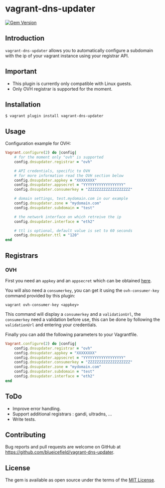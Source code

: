 # vagrant-dns-updater

[![Gem Version](https://badge.fury.io/rb/vagrant-dns-updater.svg)](http://badge.fury.io/rb/vagrant-dns-updater)

## Introduction

`vagrant-dns-updater` allows you to automatically configure a subdomain with the ip of your vagrant instance using your registrar API.

## Important
- This plugin is currently only compatible with Linux guests.
- Only OVH registrar is supported for the moment.

## Installation

    $ vagrant plugin install vagrant-dns-updater

## Usage

Configuration example for OVH:

```ruby
Vagrant.configure(2) do |config|
    # for the moment only "ovh" is supported
    config.dnsupdater.registrar = "ovh"

    # API credentials, specific to OVH
    # for more information read the OVH section below
    config.dnsupdater.appkey = "XXXXXXXX"
    config.dnsupdater.appsecret = "YYYYYYYYYYYYYYYYYY"
    config.dnsupdater.consumerkey = "ZZZZZZZZZZZZZZZZZZZ"

    # domain settings, test.mydomain.com in our example
    config.dnsupdater.zone = "mydomain.com"
    config.dnsupdater.subdomain = "test"

    # the network interface on which retreive the ip
    config.dnsupdater.interface = "eth2"

    # ttl is optional, default value is set to 60 seconds
    config.dnsupdater.ttl = "120"
end
```

## Registrars
### OVH

First you need an `appkey` and an `appsecret` which can be obtained [here](https://www.ovh.com/fr/cgi-bin/api/createApplication.cgi).

You will also need a `consumerkey`, you can get it using the `ovh-consumer-key` command provided by this plugin:

```
vagrant ovh-consumer-key <appkey>
```

This command will display a `consumerkey` and a `validationUrl`, the `consumerkey` need a validation before use, this
can be done by following the `validationUrl` and entering your credentials.

Finally you can add the following parameters to your Vagrantfile.

```ruby
Vagrant.configure(2) do |config|
    config.dnsupdater.registrar = "ovh"
    config.dnsupdater.appkey = "XXXXXXXX"
    config.dnsupdater.appsecret = "YYYYYYYYYYYYYYYYYY"
    config.dnsupdater.consumerkey = "ZZZZZZZZZZZZZZZZZZZ"
    config.dnsupdater.zone = "mydomain.com"
    config.dnsupdater.subdomain = "test"
    config.dnsupdater.interface = "eth2"
end
```

## ToDo

- Improve error handling.
- Support additional registrars : gandi, ultradns, ...
- Write tests.

## Contributing

Bug reports and pull requests are welcome on GitHub at https://github.com/blueicefield/vagrant-dns-updater.


## License

The gem is available as open source under the terms of the [MIT License](http://opensource.org/licenses/MIT).

